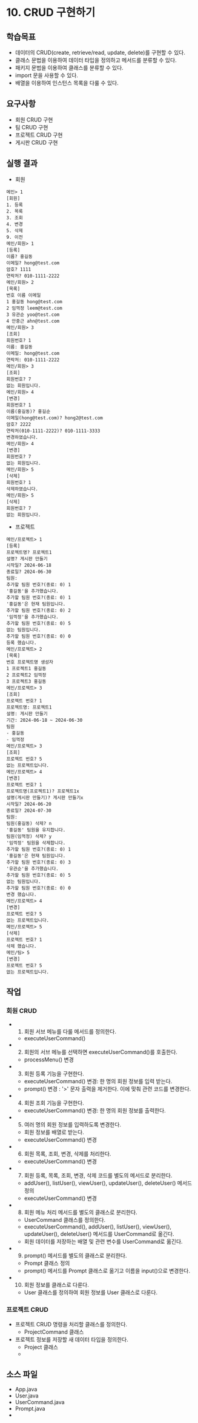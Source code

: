 # 10. CRUD 구현하기

## 학습목표

- 데이터의 CRUD(create, retrieve/read, update, delete)를 구현할 수 있다.
- 클래스 문법을 이용하여 데이터 타입을 정의하고 메서드를 분류할 수 있다.
- 패키지 문법을 이용하여 클래스를 분류할 수 있다.
- import 문을 사용할 수 있다.
- 배열을 이용하여 인스턴스 목록을 다룰 수 있다.

## 요구사항

- 회원 CRUD 구현
- 팀 CRUD 구현
- 프로젝트 CRUD 구현
- 게시판 CRUD 구현

## 실행 결과

- 회원
```
메인> 1
[회원]
1. 등록
2. 목록
3. 조회
4. 변경
5. 삭제
9. 이전 
메인/회원> 1
[등록]
이름? 홍길동
이메일? hong@test.com
암호? 1111
연락처? 010-1111-2222
메인/회원> 2
[목록]
번호 이름 이메일
1 홍길동 hong@test.com
2 임꺽정 leem@test.com
3 유관순 yoo@test.com
4 안중근 ahn@test.com
메인/회원> 3
[조회]
회원번호? 1
이름: 홍길동
이메일: hong@test.com
연락처: 010-1111-2222
메인/회원> 3
[조회]
회원번호? 7
없는 회원입니다.
메인/회원> 4
[변경]
회원번호? 1
이름(홍길동)? 홍길순
이메일(hong@test.com)? hong2@test.com
암호? 2222
연락처(010-1111-2222)? 010-1111-3333
변경하였습니다.
메인/회원> 4
[변경]
회원번호? 7
없는 회원입니다.
메인/회원> 5
[삭제]
회원번호? 1
삭제하였습니다.
메인/회원> 5
[삭제]
회원번호? 7
없는 회원입니다.
```

- 프로젝트
```
메인/프로젝트> 1
[등록]
프로젝트명? 프로젝트1
설명? 게시판 만들기
시작일? 2024-06-18
종료일? 2024-06-30
팀원:
추가할 팀원 번호?(종료: 0) 1
'홍길동'을 추가했습니다.
추가할 팀원 번호?(종료: 0) 1
'홍길동'은 현재 팀원입니다.
추가할 팀원 번호?(종료: 0) 2
'임꺽정'을 추가했습니다.
추가할 팀원 번호?(종료: 0) 5
없는 팀원입니다.
추가할 팀원 번호?(종료: 0) 0
등록 했습니다.
메인/프로젝트> 2
[목록]
번호 프로젝트명 생성자
1 프로젝트1 홍길동
2 프로젝트2 임꺽정
3 프로젝트3 홍길동
메인/프로젝트> 3
[조회]
프로젝트 번호? 1
프로젝트명: 프로젝트1
설명: 게시판 만들기
기간: 2024-06-18 ~ 2024-06-30
팀원
- 홍길동
- 임꺽정
메인/프로젝트> 3
[조회]
프로젝트 번호? 5
없는 프로젝트입니다.
메인/프로젝트> 4
[변경]
프로젝트 번호? 1
프로젝트명(프로젝트1)? 프로젝트1x
설명(게시판 만들기)? 게시판 만들기x
시작일? 2024-06-20
종료일? 2024-07-30
팀원:
팀원(홍길동) 삭제? n
'홍길동' 팀원을 유지합니다.
팀원(임꺽정) 삭제? y
'임꺽정' 팀원을 삭제합니다.
추가할 팀원 번호?(종료: 0) 1
'홍길동'은 현재 팀원입니다.
추가할 팀원 번호?(종료: 0) 3
'유관순'을 추가했습니다.
추가할 팀원 번호?(종료: 0) 5
없는 팀원입니다.
추가할 팀원 번호?(종료: 0) 0
변경 했습니다.
메인/프로젝트> 4
[변경]
프로젝트 번호? 5
없는 프로젝트입니다.
메인/프로젝트> 5
[삭제]
프로젝트 번호? 1
삭제 했습니다.
메인/팀> 5
[변경]
프로젝트 번호? 5
없는 프로젝트입니다.
```

## 작업

### 회원 CRUD
- 1) 회원 서브 메뉴를 다룰 메서드를 정의한다.
  - executeUserCommand()
- 2) 회원의 서브 메뉴를 선택하면 executeUserCommand()를 호출한다. 
  - processMenu() 변경
- 3) 회원 등록 기능을 구현한다.
  - executeUserCommand() 변경: 한 명의 회원 정보를 입력 받는다.
  - prompt() 변경 : '>' 문자 출력을 제거한다. 이에 맞춰 관련 코드를 변경한다.
- 4) 회원 조회 기능을 구현한다.
  - executeUserCommand() 변경: 한 명의 회원 정보를 출력한다.
- 5) 여러 명의 회원 정보를 입력하도록 변경한다.
  - 회원 정보를 배열로 받는다.
  - executeUserCommand() 변경
- 6) 회원 목록, 조회, 변경, 삭제를 처리한다.
  - executeUserCommand() 변경
- 7) 회원 등록, 목록, 조회, 변경, 삭제 코드를 별도의 메서드로 분리한다.
  - addUser(), listUser(), viewUser(), updateUser(), deleteUser() 메서드 정의
  - executeUserCommand() 변경
- 8) 회원 메뉴 처리 메서드를 별도의 클래스로 분리한다.
  - UserCommand 클래스를 정의한다.
  - executeUserCommand(), addUser(), listUser(), viewUser(), updateUser(), deleteUser() 메서드를 UserCommand로 옮긴다.
  - 회원 데이터를 저장하는 배열 및 관련 변수를 UserCommand로 옮긴다.
- 9) prompt() 메서드를 별도의 클래스로 분리한다.
  - Prompt 클래스 정의
  - prompt() 메서드를 Prompt 클래스로 옮기고 이름을 input()으로 변경한다.
- 10) 회원 정보를 클래스로 다룬다.
  - User 클래스를 정의하여 회원 정보를 User 클래스로 다룬다.

### 프로젝트 CRUD

- 프로젝트 CRUD 명령을 처리할 클래스를 정의한다.
  - ProjectCommand 클래스
- 프로젝트 정보를 저장할 새 데이터 타입을 정의한다.
  - Project 클래스
  - 
## 소스 파일

- App.java
- User.java
- UserCommand.java
- Prompt.java
- 
  
